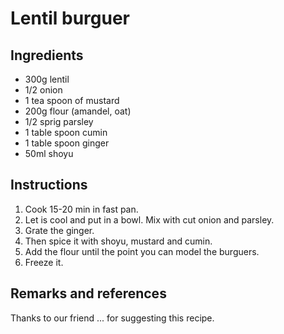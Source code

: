 # Lentil burguer

## Ingredients

* 300g lentil
* 1/2 onion
* 1 tea spoon of mustard
* 200g flour (amandel, oat)
* 1/2 sprig parsley
* 1 table spoon cumin
* 1 table spoon ginger
* 50ml shoyu

## Instructions

1. Cook 15-20 min in fast pan.
1. Let is cool and put in a bowl. Mix with cut onion and parsley.
1. Grate the ginger.
1. Then spice it with shoyu, mustard and cumin.
1. Add the flour until the point you can model the burguers.
1. Freeze it.

## Remarks and references

Thanks to our friend ... for suggesting this recipe.

